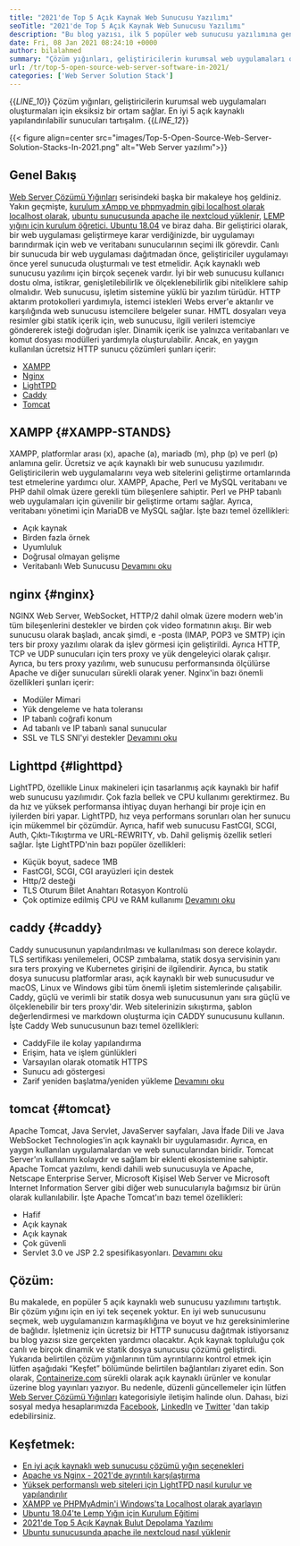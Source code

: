 ```yaml
---
title: "2021'de Top 5 Açık Kaynak Web Sunucusu Yazılımı" 
seoTitle: "2021'de Top 5 Açık Kaynak Web Sunucusu Yazılımı" 
description: "Bu blog yazısı, ilk 5 popüler web sunucusu yazılımına genel bir bakış sunar. Burada listelenen tüm yazılımlar kendi kendine barındırılır, ücretsizdir ve zengin özellikler sunar." 
date: Fri, 08 Jan 2021 08:24:10 +0000
author: bilalahmed
summary: "Çözüm yığınları, geliştiricilerin kurumsal web uygulamaları oluşturmaları için eksiksiz bir ortam sağlar. En iyi 5 açık kaynaklı yapılandırılabilir sunucuları tartışalım." 
url: /tr/top-5-open-source-web-server-software-in-2021/
categories: ['Web Server Solution Stack']
---
```

{{_LINE_10_}}
  Çözüm yığınları, geliştiricilerin kurumsal web uygulamaları oluşturmaları için eksiksiz bir ortam sağlar. En iyi 5 açık kaynaklı yapılandırılabilir sunucuları tartışalım.
{{_LINE_12_}}

{{< figure align=center src="images/Top-5-Open-Source-Web-Server-Solution-Stacks-In-2021.png" alt="Web Server yazılımı">}}


## Genel Bakış
[Web Server Çözümü Yığınları][1] serisindeki başka bir makaleye hoş geldiniz. Yakın geçmişte, [kurulum xAmpp ve phpmyadmin gibi localhost olarak localhost olarak][2], [ubuntu sunucusunda apache ile nextcloud yüklenir][3], [LEMP yığını için kurulum öğretici. Ubuntu 18.04][4] ve biraz daha. Bir geliştirici olarak, bir web uygulaması geliştirmeye karar verdiğinizde, bir uygulamayı barındırmak için web ve veritabanı sunucularının seçimi ilk görevdir. Canlı bir sunucuda bir web uygulaması dağıtmadan önce, geliştiriciler uygulamayı önce yerel sunucuda oluşturmalı ve test etmelidir. Açık kaynaklı web sunucusu yazılımı için birçok seçenek vardır. İyi bir web sunucusu kullanıcı dostu olma, istikrar, genişletilebilirlik ve ölçeklenebilirlik gibi niteliklere sahip olmalıdır.
Web sunucusu, işletim sistemine yüklü bir yazılım türüdür. HTTP aktarım protokolleri yardımıyla, istemci istekleri Webs erver'e aktarılır ve karşılığında web sunucusu istemcilere belgeler sunar. HMTL dosyaları veya resimler gibi statik içerik için, web sunucusu, ilgili verileri istemciye göndererek isteği doğrudan işler. Dinamik içerik ise yalnızca veritabanları ve komut dosyası modülleri yardımıyla oluşturulabilir. Ancak, en yaygın kullanılan ücretsiz HTTP sunucu çözümleri şunları içerir:
  * [XAMPP][5]
  * [Nginx][6]
  * [LightTPD][7]
  * [Caddy][8]
  * [Tomcat][9]

## XAMPP   {#XAMPP-STANDS}
XAMPP, platformlar arası (x), apache (a), mariadb (m), php (p) ve perl (p) anlamına gelir. Ücretsiz ve açık kaynaklı bir web sunucusu yazılımıdır. Geliştiricilerin web uygulamalarını veya web sitelerini geliştirme ortamlarında test etmelerine yardımcı olur. XAMPP, Apache, Perl ve MySQL veritabanı ve PHP dahil olmak üzere gerekli tüm bileşenlere sahiptir. Perl ve PHP tabanlı web uygulamaları için güvenilir bir geliştirme ortamı sağlar. Ayrıca, veritabanı yönetimi için MariaDB ve MySQL sağlar. İşte bazı temel özellikleri:
  * Açık kaynak
  * Birden fazla örnek
  * Uyumluluk
  * Doğrusal olmayan gelişme
  * Veritabanlı Web Sunucusu
[Devamını oku][10]

## nginx   {#nginx}
NGINX Web Server, WebSocket, HTTP/2 dahil olmak üzere modern web'in tüm bileşenlerini destekler ve birden çok video formatının akışı. Bir web sunucusu olarak başladı, ancak şimdi, e -posta (IMAP, POP3 ve SMTP) için ters bir proxy yazılımı olarak da işlev görmesi için geliştirildi. Ayrıca HTTP, TCP ve UDP sunucuları için ters proxy ve yük dengeleyici olarak çalışır. Ayrıca, bu ters proxy yazılımı, web sunucusu performansında ölçülürse Apache ve diğer sunucuları sürekli olarak yener. Nginx'in bazı önemli özellikleri şunları içerir:
  * Modüler Mimari
  * Yük dengeleme ve hata toleransı
  * IP tabanlı coğrafi konum
  * Ad tabanlı ve IP tabanlı sanal sunucular
  * SSL ve TLS SNI'yi destekler
[Devamını oku][11]

## Lighttpd   {#lighttpd}
LightTPD, özellikle Linux makineleri için tasarlanmış açık kaynaklı bir hafif web sunucusu yazılımıdır. Çok fazla bellek ve CPU kullanımı gerektirmez. Bu da hız ve yüksek performansa ihtiyaç duyan herhangi bir proje için en iyilerden biri yapar. LightTPD, hız veya performans sorunları olan her sunucu için mükemmel bir çözümdür. Ayrıca, hafif web sunucusu FastCGI, SCGI, Auth, Çıktı-Tıkıştırma ve URL-REWRITY, vb. Dahil gelişmiş özellik setleri sağlar. İşte LightTPD'nin bazı popüler özellikleri:
  * Küçük boyut, sadece 1MB
  * FastCGI, SCGI, CGI arayüzleri için destek
  * Http/2 desteği
  * TLS Oturum Bilet Anahtarı Rotasyon Kontrolü
  * Çok optimize edilmiş CPU ve RAM kullanımı
[Devamını oku][12]

## caddy   {#caddy}
Caddy sunucusunun yapılandırılması ve kullanılması son derece kolaydır. TLS sertifikası yenilemeleri, OCSP zımbalama, statik dosya servisinin yanı sıra ters proxying ve Kubernetes girişini de ilgilendirir. Ayrıca, bu statik dosya sunucusu platformlar arası, açık kaynaklı bir web sunucusudur ve macOS, Linux ve Windows gibi tüm önemli işletim sistemlerinde çalışabilir. Caddy, güçlü ve verimli bir statik dosya web sunucusunun yanı sıra güçlü ve ölçeklenebilir bir ters proxy'dir. Web sitelerinizin sıkıştırma, şablon değerlendirmesi ve markdown oluşturma için CADDY sunucusunu kullanın. İşte Caddy Web sunucusunun bazı temel özellikleri:
  * CaddyFile ile kolay yapılandırma
  * Erişim, hata ve işlem günlükleri
  * Varsayılan olarak otomatik HTTPS
  * Sunucu adı göstergesi
  * Zarif yeniden başlatma/yeniden yükleme
[Devamını oku][13]

## tomcat   {#tomcat}
Apache Tomcat, Java Servlet, JavaServer sayfaları, Java İfade Dili ve Java WebSocket Technologies'in açık kaynaklı bir uygulamasıdır. Ayrıca, en yaygın kullanılan uygulamalardan ve web sunucularından biridir. Tomcat Server'ın kullanımı kolaydır ve sağlam bir eklenti ekosistemine sahiptir. Apache Tomcat yazılımı, kendi dahili web sunucusuyla ve Apache, Netscape Enterprise Server, Microsoft Kişisel Web Server ve Microsoft Internet Information Server gibi diğer web sunucularıyla bağımsız bir ürün olarak kullanılabilir. İşte Apache Tomcat'ın bazı temel özellikleri:
  * Hafif
  * Açık kaynak
  * Açık kaynak
  * Çok güvenli
  * Servlet 3.0 ve JSP 2.2 spesifikasyonları.
[Devamını oku][14]

## Çözüm:
Bu makalede, en popüler 5 açık kaynaklı web sunucusu yazılımını tartıştık. Bir çözüm yığını için en iyi tek seçenek yoktur. En iyi web sunucusunu seçmek, web uygulamanızın karmaşıklığına ve boyut ve hız gereksinimlerine de bağlıdır. İşletmeniz için ücretsiz bir HTTP sunucusu dağıtmak istiyorsanız bu blog yazısı size gerçekten yardımcı olacaktır. Açık kaynak topluluğu çok canlı ve birçok dinamik ve statik dosya sunucusu çözümü geliştirdi. Yukarıda belirtilen çözüm yığınlarının tüm ayrıntılarını kontrol etmek için lütfen aşağıdaki “Keşfet” bölümünde belirtilen bağlantıları ziyaret edin.
Son olarak, [Containerize.com][15] sürekli olarak açık kaynaklı ürünler ve konular üzerine blog yayınları yazıyor. Bu nedenle, düzenli güncellemeler için lütfen [][16][Web Server Çözümü Yığınları][1] kategorisiyle iletişim halinde olun. Dahası, bizi sosyal medya hesaplarımızda [Facebook][17], [LinkedIn][18] ve [Twitter][19] 'dan takip edebilirsiniz.

## Keşfetmek:
  * [En iyi açık kaynaklı web sunucusu çözümü yığın seçenekleri][20]
  * [Apache vs Nginx - 2021'de ayrıntılı karşılaştırma][21]
  * [Yüksek performanslı web siteleri için LightTPD nasıl kurulur ve yapılandırılır][22]
  * [XAMPP ve PHPMyAdmin'i Windows'ta Localhost olarak ayarlayın][2]
  * [Ubuntu 18.04'te Lemp Yığın için Kurulum Eğitimi][4]
  * [2021'de Top 5 Açık Kaynak Bulut Depolama Yazılımı][23]
  * [Ubuntu sunucusunda apache ile nextcloud nasıl yüklenir][3]

  
[1]: https://products.containerize.com/solution-stack/
[2]: https://blog.containerize.com/database-management-software/how-to-setup-xampp-and-phpmyadmin-as-localhost-on-windows/
[3]: https://blog.containerize.com/backup-and-sync-software/how-to-install-nextcloud-with-apache-on-ubuntu-server/
[4]: https://blog.containerize.com/web-server-solution-stack/setup-tutorial-for-lemp-stack-on-ubuntu-18-04/
[5]: #xampp-stands
[6]: #NGINX
[7]: #Lighttpd
[8]: #Caddy
[9]: #Tomcat
[10]: https://products.containerize.com/solution-stack/xampp
[11]: https://products.containerize.com/solution-stack/nginx
[12]: https://products.containerize.com/solution-stack/lighttpd
[13]: https://products.containerize.com/solution-stack/caddy
[14]: https://products.containerize.com/solution-stack/tomcat
[15]: https://www.containerize.com/
[16]: https://products.containerize.com/video-editing-software
[17]: https://web.facebook.com/containerize
[18]: https://www.linkedin.com/company/containerize/
[19]: https://twitter.com/containerize_co
[20]: https://products.containerize.com/solution-stack
[21]: https://blog.containerize.com/2021/02/26/apache-vs-nginx-detailed-comparison-in-2021/
[22]: https://blog.containerize.com/2020/12/16/setup-and-configure-lighttpd-web-server-for-high-performance-websites/
[23]: https://blog.containerize.com/backup-and-sync-software/top-5-open-source-cloud-storage-software-in-2021/
